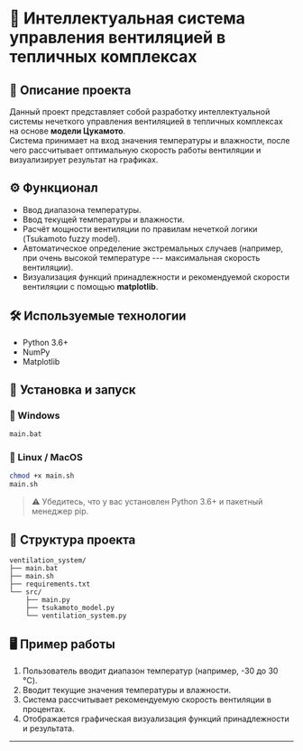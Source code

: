 # 🌿 Интеллектуальная система управления вентиляцией в тепличных комплексах

## 📌 Описание проекта

Данный проект представляет собой разработку интеллектуальной системы
нечеткого управления вентиляцией в тепличных комплексах на основе
**модели Цукамото**.\
Система принимает на вход значения температуры и влажности, после чего
рассчитывает оптимальную скорость работы вентиляции и визуализирует
результат на графиках.

## ⚙️ Функционал

-   Ввод диапазона температуры.
-   Ввод текущей температуры и влажности.
-   Расчёт мощности вентиляции по правилам нечеткой логики (Tsukamoto
    fuzzy model).
-   Автоматическое определение экстремальных случаев (например, при
    очень высокой температуре --- максимальная скорость вентиляции).
-   Визуализация функций принадлежности и рекомендуемой скорости
    вентиляции с помощью **matplotlib**.

## 🛠 Используемые технологии

-   Python 3.6+
-   NumPy
-   Matplotlib

## 🚀 Установка и запуск

### 🔹 Windows

``` bash
main.bat
```

### 🔹 Linux / MacOS

``` bash
chmod +x main.sh
main.sh
```

> ⚠️ Убедитесь, что у вас установлен Python 3.6+ и пакетный менеджер pip.

## 📂 Структура проекта

    ventilation_system/
    ├── main.bat               
    ├── main.sh                
    ├── requirements.txt      
    └── src/
        ├── main.py            
        ├── tsukamoto_model.py 
        └── ventilation_system.py 

## 🖥 Пример работы

1.  Пользователь вводит диапазон температур (например, -30 до 30 °C).
2.  Вводит текущие значения температуры и влажности.
3.  Система рассчитывает рекомендуемую скорость вентиляции в процентах.
4.  Отображается графическая визуализация функций принадлежности и
    результата.

------------------------------------------------------------------------

